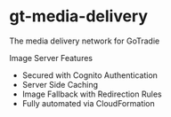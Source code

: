 # gt-media-delivery
The media delivery network for GoTradie

Image Server Features
* Secured with Cognito Authentication
* Server Side Caching
* Image Fallback with Redirection Rules
* Fully automated via CloudFormation
